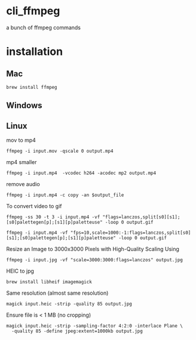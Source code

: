 # cli_ffmpeg
a bunch of ffmpeg commands

# installation 

## Mac 

    brew install ffmpeg

## Windows 


## Linux 


mov to mp4 

    ffmpeg -i input.mov -qscale 0 output.mp4

mp4 smaller 

    ffmpeg -i input.mp4  -vcodec h264 -acodec mp2 output.mp4

remove audio

    ffmpeg -i input.mp4 -c copy -an $output_file

To convert video to gif 
  
    ffmpeg -ss 30 -t 3 -i input.mp4 -vf "flags=lanczos,split[s0][s1];[s0]palettegen[p];[s1][p]paletteuse" -loop 0 output.gif
    
    ffmpeg -i input.mp4 -vf "fps=10,scale=1000:-1:flags=lanczos,split[s0][s1];[s0]palettegen[p];[s1][p]paletteuse" -loop 0 output.gif


Resize an Image to 3000x3000 Pixels with High-Quality Scaling Using

    ffmpeg -i input.jpg -vf "scale=3000:3000:flags=lanczos" output.jpg

  

HEIC to jpg
    
    brew install libheif imagemagick

Same resolution (almost same resolution)

    magick input.heic -strip -quality 85 output.jpg

Ensure file is < 1 MB (no cropping)

    magick input.heic -strip -sampling-factor 4:2:0 -interlace Plane \
      -quality 85 -define jpeg:extent=1000kb output.jpg
